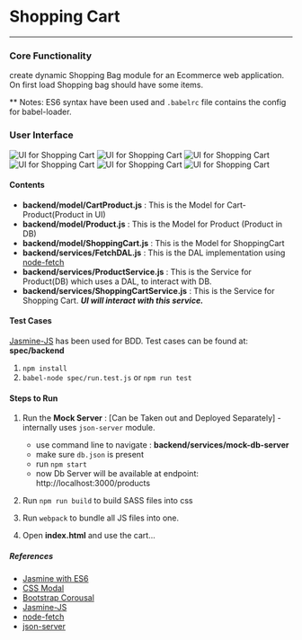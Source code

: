 # Shopping Cart
---
### Core Functionality 

create dynamic Shopping Bag module for an Ecommerce web application.	On first load Shopping bag should have some items. 


** Notes: ES6 syntax have been used and `.babelrc` file contains the config for babel-loader.

### User Interface

![UI for Shopping Cart]((https://github.com/rohit-khanna/XT-Core/blob/master/Assignments/ATM-Module/UI-1.PNG))
![UI for Shopping Cart]((https://github.com/rohit-khanna/XT-Core/blob/master/Assignments/ATM-Module/UI-2.PNG))
![UI for Shopping Cart]((https://github.com/rohit-khanna/XT-Core/blob/master/Assignments/ATM-Module/UI-3.PNG))
![UI for Shopping Cart]((https://github.com/rohit-khanna/XT-Core/blob/master/Assignments/ATM-Module/UI-4.PNG))
![UI for Shopping Cart]((https://github.com/rohit-khanna/XT-Core/blob/master/Assignments/ATM-Module/UI-5.PNG))
![UI for Shopping Cart]((https://github.com/rohit-khanna/XT-Core/blob/master/Assignments/ATM-Module/UI-6.PNG))


#### Contents
- **backend/model/CartProduct.js** : This is the Model for Cart-Product(Product in UI)
- **backend/model/Product.js** : This is the Model for  Product (Product in DB)
- **backend/model/ShoppingCart.js** : This is the Model for ShoppingCart
- **backend/services/FetchDAL.js** : This is the DAL implementation using [node-fetch](https://www.npmjs.com/package/node-fetch)
- **backend/services/ProductService.js** : This is the Service for Product(DB) which uses a DAL, to interact with DB. 
- **backend/services/ShoppingCartService.js** : This is the Service for Shopping Cart. ***UI will interact with this service.***


#### Test Cases
[Jasmine-JS](https://jasmine.github.io/) has been used for BDD. Test cases can be found at: **spec/backend**

1.  `npm install`
2.  `babel-node spec/run.test.js` or `npm run test`

####  Steps to Run
1. Run the **Mock Server** : [Can be Taken out and Deployed Separately] - internally uses `json-server` module.  
    - use command line to navigate : **backend/services/mock-db-server** 
    - make sure `db.json`  is present
    - run `npm start`
    - now Db Server will be available at endpoint: http://localhost:3000/products

2. Run `npm run build`  to build SASS files into css
3. Run `webpack` to bundle all JS files into one.
4. Open **index.html** and use the cart...

##### References
- [Jasmine with ES6](https://fullstack-developer.academy/using-jasmine-with-javascript-es2015/)
- [CSS Modal](https://www.w3schools.com/howto/tryit.asp?filename=tryhow_css_modal)
- [Bootstrap Corousal](https://www.w3schools.com/bootstrap4/tryit.asp?filename=trybs_carousel)
- [Jasmine-JS](https://jasmine.github.io/)
- [node-fetch](https://www.npmjs.com/package/node-fetch)
- [json-server](https://www.npmjs.com/package/json-server)


